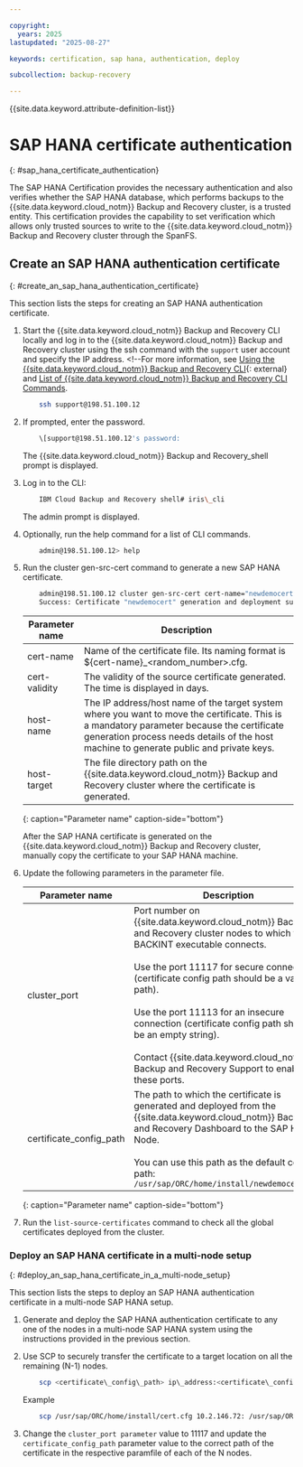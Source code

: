 ```yaml
---

copyright:
  years: 2025
lastupdated: "2025-08-27"

keywords: certification, sap hana, authentication, deploy

subcollection: backup-recovery

---
```


{{site.data.keyword.attribute-definition-list}}

# SAP HANA certificate authentication
{: #sap_hana_certificate_authentication}

The SAP HANA Certification provides the necessary authentication and also verifies whether the SAP HANA database, which performs backups to the {{site.data.keyword.cloud_notm}} Backup and Recovery cluster, is a trusted entity. This certification provides the capability to set verification which allows only trusted sources to write to the {{site.data.keyword.cloud_notm}} Backup and Recovery cluster through the SpanFS.

## Create an SAP HANA authentication certificate
{: #create_an_sap_hana_authentication_certificate}

This section lists the steps for creating an SAP HANA authentication certificate.

1. Start the {{site.data.keyword.cloud_notm}} Backup and Recovery CLI locally and log in to the {{site.data.keyword.cloud_notm}} Backup and Recovery cluster using the ssh command with the `support` user account and specify the IP address. <!--For more information, see [Using the {{site.data.keyword.cloud_notm}} Backup and Recovery CLI](https://docs.cohesity.com/6_8_1/Web/PDFs/681_PlatformCLI.pdf){: external} and [List of {{site.data.keyword.cloud_notm}} Backup and Recovery CLI Commands](../../CLI_Reference/Objects.htm).

    ```sh
        ssh support@198.51.100.12
    ```

1. If prompted, enter the password.

    ```sh
        \[support@198.51.100.12's password:
    ```

    The {{site.data.keyword.cloud_notm}} Backup and Recovery\_shell prompt is displayed.

1. Log in to the CLI:

    ```sh
        IBM Cloud Backup and Recovery shell# iris\_cli
    ```

    The admin prompt is displayed.

1. Optionally, run the help command for a list of CLI commands.

    ```sh
        admin@198.51.100.12> help
    ```

1. Run the cluster gen-src-cert command to generate a new SAP HANA certificate.

    ```sh
        admin@198.51.100.12 cluster gen-src-cert cert-name="newdemocert" cert-validity=100 host-name="10.2.146.175" host-target="/tmp"
        Success: Certificate "newdemocert" generation and deployment successful.
    ```

    | Parameter name | Description |
    | --- | --- |
    | cert-name | Name of the certificate file. Its naming format is ${cert-name}\_<random\_number>.cfg. |
    | cert-validity | The validity of the source certificate generated. The time is displayed in days. |
    | host-name | The IP address/host name of the target system where you want to move the certificate. This is a mandatory parameter because the certificate generation process needs details of the host machine to generate public and private keys. |
    | host-target | The file directory path on the {{site.data.keyword.cloud_notm}} Backup and Recovery cluster where the certificate is generated.
    {: caption="Parameter name" caption-side="bottom"}

    After the SAP HANA certificate is generated on the {{site.data.keyword.cloud_notm}} Backup and Recovery cluster, manually copy the certificate to your SAP HANA machine.

1. Update the following parameters in the parameter file.


    | Parameter name | Description |
    | --- | --- |
    | cluster\_port | Port number on {{site.data.keyword.cloud_notm}} Backup and Recovery cluster nodes to which the BACKINT executable connects.<br><br>Use the port 11117 for secure connection (certificate config path should be a valid path).<br><br>Use the port 11113 for an insecure connection (certificate config path should be an empty string).<br><br>Contact {{site.data.keyword.cloud_notm}} Backup and Recovery Support to enable these ports. |
    | certificate\_config\_path | The path to which the certificate is generated and deployed from the {{site.data.keyword.cloud_notm}} Backup and Recovery Dashboard to the SAP HANA Node.<br><br>You can use this path as the default config path: `/usr/sap/ORC/home/install/newdemocert.cfg` |
    {: caption="Parameter name" caption-side="bottom"}

1. Run the `list-source-certificates` command to check all the global certificates deployed from the cluster.


### Deploy an SAP HANA certificate in a multi-node setup
{: #deploy_an_sap_hana_certificate_in_a_multi-node_setup}

This section lists the steps to deploy an SAP HANA authentication certificate in a multi-node SAP HANA setup.

1. Generate and deploy the SAP HANA authentication certificate to any one of the nodes in a multi-node SAP HANA system using the instructions provided in the previous section.

1. Use SCP to securely transfer the certificate to a target location on all the remaining (N-1) nodes.

    ```sh
        scp <certificate\_config\_path> ip\_address:<certificate\_config\_path>
    ```

    Example

    ```sh
        scp /usr/sap/ORC/home/install/cert.cfg 10.2.146.72: /usr/sap/ORC/home/install/cert.cfg
    ```

1. Change the `cluster_port parameter` value to 11117 and update the `certificate_config_path` parameter value to the correct path of the certificate in the respective paramfile of each of the N nodes.

